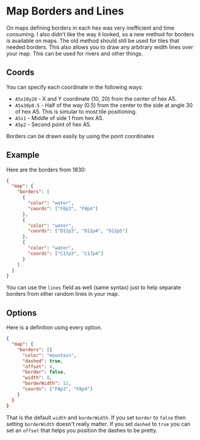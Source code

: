 # Map Borders and Lines

On maps defining borders in each hex was very inefficient and time consuming. I
also didn't like the way it looked, so a new method for borders is available on
maps. The old method should still be used for tiles that needed borders. This
also allows you to draw any arbitrary width lines over your map. This can be
used for rivers and other things.

## Coords

You can specify each coordinate in the following ways:

- `A5x10y20` - X and Y coordinate (10, 20) from the center of hex A5.
- `A5a30p0.5` - Half of the way (0.5) from the center to the side at angle 30 of
  hex A5. This is simular to most tile positioning.
- `A5s1` - Middle of side 1 from hex A5.
- `A5p2` - Second point of hex A5.

Borders can be drawn easily by using the point coordinates

## Example

Here are the borders from 1830:

```json
{
  "map": {
    "borders": [
      {
        "color": "water",
        "coords": ["F8p3", "F8p4"]
      },
      {
        "color": "water",
        "coords": ["D12p3", "D12p4", "D12p5"]
      },
      {
        "color": "water",
        "coords": ["C17p3", "C17p4"]
      }
    ]
  }
}
```

You can use the `lines` field as well (same syntax) just to help separate
borders from other random lines in your map.

## Options

Here is a definition using every option.

```json
{
  "map": {
    "borders": [{
      "color": "mountain",
      "dashed": true,
      "offset": 4,
      "border": false,
      "width": 8,
      "borderWidth": 12,
      "coords": ["F8p3", "F8p4"]
    }
  }
}
```

That is the default `width` and `borderWidth`. If you set `border` to `false`
then setting `borderWidth` doesn't really matter. If you set `dashed` to `true`
you can set an `offset` that helps you position the dashes to be pretty.
